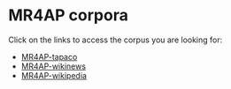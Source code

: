 MR4AP corpora
=============

Click on the links to access the corpus you are looking for:
* [MR4AP-tapaco](MR4AP-tapaco)
* [MR4AP-wikinews](MR4AP-wikinews)
* [MR4AP-wikipedia](MR4AP-wikipedia)